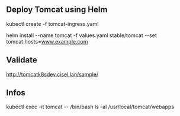 ## Deploy Tomcat using Helm
kubectl create -f tomcat-ingress.yaml

helm install --name tomcat -f values.yaml stable/tomcat  --set tomcat.hosts=www.example.com

## Validate
http://tomcatk8sdev.cisel.lan/sample/

## Infos
kubectl exec -it tomcat -- /bin/bash
ls -al /usr/local/tomcat/webapps
